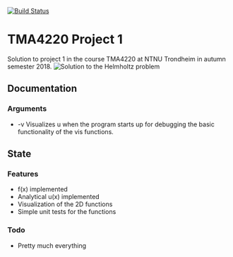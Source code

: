 [![Build Status](https://travis-ci.com/Jimpachnet/TMA4220_project_1.svg?token=oWG7xeW32J8widyCtTw8&branch=master)](https://travis-ci.com/Jimpachnet/TMA4220_project_1)
# TMA4220 Project 1
Solution to project 1 in the course TMA4220 at NTNU Trondheim in autumn semester 2018.
![Solution to the Helmholtz problem](https://image.ibb.co/f044UU/helmholtz_r.png)
## Documentation
### Arguments
* -v Visualizes u when the program starts up for debugging the basic functionality of the vis functions.
## State
### Features
* f(x) implemented
* Analytical u(x) implemented
* Visualization of the 2D functions
* Simple unit tests for the functions
### Todo
* Pretty much everything
